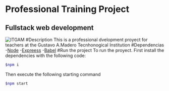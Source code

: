 # Professional Training Project
## Fullstack web development
![ITGAM](https://www.gamadero.tecnm.mx/images/Anuncios/2022/slider%20oferta%20educativa%202022.jpg)
#Description
This is a professional dvelopment proyect for teachers at the Gustavo A.Madero Tecnhonogical Institution 
#Dependencias
-[Node](https://https://nodejs.org/en/)
-[Expreess](https://expressjs.com/)
-[Babel](https://babeljs.io/)
#Run the project
To run the proyect. First install the dependencies with the following code:
```bash
$npm i
```
Then execute the following starting command

```bash
$npm start
```